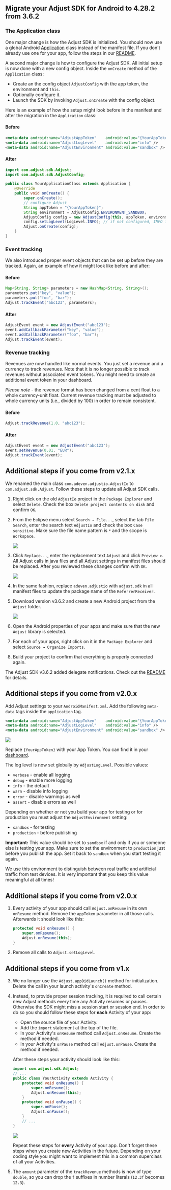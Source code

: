 ## Migrate your Adjust SDK for Android to 4.28.2 from 3.6.2

### The Application class

One major change is how the Adjust SDK is initialized. You should now use a global Android [Application][android-application] class instead of the manifest file. If you don't already use one for your app, follow the steps in our [README][basic-setup].

A second major change is how to configure the Adjust SDK. All initial setup is now done with a new config object. Inside the `onCreate` method of the `Application` class:

- Create an the config object `AdjustConfig` with the app token, the environment and `this`.
- Optionally configure it.
- Launch the SDK by invoking `Adjust.onCreate` with the config object.

Here is an example of how the setup might look before in the manifest and after the migration in the `Application` class:

#### Before

```xml
<meta-data android:name="AdjustAppToken"    android:value="{YourAppToken}" />
<meta-data android:name="AdjustLogLevel"    android:value="info" />
<meta-data android:name="AdjustEnvironment" android:value="sandbox" />
```

#### After

```java
import com.adjust.sdk.Adjust;
import com.adjust.sdk.AdjustConfig;

public class YourApplicationClass extends Application {
    @Override
    public void onCreate() {
        super.onCreate();
        // configure Adjust
        String appToken = "{YourAppToken}";
        String environment = AdjustConfig.ENVIRONMENT_SANDBOX;
        AdjustConfig config = new AdjustConfig(this, appToken, environment);
        config.setLogLevel(LogLevel.INFO); // if not configured, INFO is used by default.
        Adjust.onCreate(config);
    }
}
```

### Event tracking

We also introduced proper event objects that can be set up before they are tracked. Again, an example of how it might look like before and after:

#### Before

```java
Map<String, String> parameters = new HashMap<String, String>();
parameters.put("key", "value");
parameters.put("foo", "bar");
Adjust.trackEvent("abc123", parameters);
```

#### After

```java
AdjustEvent event = new AdjustEvent("abc123");
event.addCallbackParameter("key", "value");
event.addCallbackParameter("foo", "bar");
Adjust.trackEvent(event);
```

### Revenue tracking

Revenues are now handled like normal events. You just set a revenue and a currency to track revenues. Note that it is no longer possible to track revenues without associated event tokens. You might need to create an additional event token in your dashboard.

*Please note* - the revenue format has been changed from a cent float to a whole currency-unit float. Current revenue tracking must be adjusted to whole currency units (i.e., divided by 100) in order to remain consistent.

#### Before

```java
Adjust.trackRevenue(1.0, "abc123");
```

#### After

```java
AdjustEvent event = new AdjustEvent("abc123");
event.setRevenue(0.01, "EUR");
Adjust.trackEvent(event);
```

## Additional steps if you come from v2.1.x

We renamed the main class `com.adeven.adjustio.AdjustIo` to `com.adjust.sdk.Adjust`. Follow these steps to update all Adjust SDK calls.

1. Right click on the old `AdjustIo` project in the `Package Explorer` and select `Delete`. Check the box `Delete project contents on disk` and confirm `OK`.

2. From the Eclipse menu select `Search → File...`, select the tab `File Search`, enter the search text `AdjustIo` and check the box `Case sensitive`. Make sure the file name pattern is `*` and the scope is `Workspace`.

   ![][search]

3. Click `Replace...`, enter the replacement text `Adjust` and click `Preview >`. All Adjust calls in java files and all Adjust settings in manifest files should be replaced. After you reviewed these changes confirm with `OK`.

   ![][replace]

4. In the same fashion, replace `adeven.adjustio` with `adjust.sdk` in all manifest files to update the package name of the `ReferrerReceiver`.

5. Download version v3.6.2 and create a new Android project from the `Adjust` folder.

    ![][import]

6. Open the Android properties of your apps and make sure that the new `Adjust` library is selected.

7. For each of your apps, right click on it in the `Package Explorer` and select `Source → Organize Imports`.

8. Build your project to confirm that everything is properly connected again.

The Adjust SDK v3.6.2 added delegate notifications. Check out the [README] for details.

## Additional steps if you come from v2.0.x

Add Adjust settings to your `AndroidManifest.xml`. Add the following `meta-data` tags inside the `application` tag.

```xml
<meta-data android:name="AdjustAppToken"    android:value="{YourAppToken}" />
<meta-data android:name="AdjustLogLevel"    android:value="info" />
<meta-data android:name="AdjustEnvironment" android:value="sandbox" /> <!-- TODO: change to 'production' -->
```

![][settings]

Replace `{YourAppToken}` with your App Token. You can find it in your [dashboard].

The log level is now set globally by `AdjustLogLevel`. Possible values:

- `verbose` - enable all logging
- `debug` - enable more logging
- `info` - the default
- `warn` - disable info logging
- `error` - disable warnings as well
- `assert` - disable errors as well

Depending on whether or not you build your app for testing or for production you must adjust the `AdjustEnvironment` setting:

- `sandbox` - for testing
- `production` - before publishing

**Important:** This value should be set to `sandbox` if and only if you or someone else is testing your app. Make sure to set the environment to `production` just before you publish the app. Set it back to `sandbox` when you start testing it again.

We use this environment to distinguish between real traffic and artificial traffic from test devices. It is very important that you keep this value meaningful at all times!

## Additional steps if you come from v2.0.x

1. Every activity of your app should call `Adjust.onResume` in its own `onResume` method. Remove the `appToken` parameter in all those calls. Afterwards it should look like this:

    ```java
    protected void onResume() {
        super.onResume();
        Adjust.onResume(this);
    }
    ```

2. Remove all calls to `Adjust.setLogLevel`.

## Additional steps if you come from v1.x

3. We no longer use the `Adjust.appDidLaunch()` method for initialization. Delete the call in your launch activity's `onCreate` method.

4. Instead, to provide proper session tracking, it is required to call certain new Adjust methods every time any Activity resumes or pauses. Otherwise the SDK might miss a session start or session end. In order to do so you should follow these steps for **each** Activity of your app:

   - Open the source file of your Activity.
   - Add the `import` statement at the top of the file.
   - In your Activity's `onResume` method call `Adjust.onResume`. Create the method if needed.
   - In your Activity's `orPause` method call `Adjust.onPause`. Create the method if needed.

    After these steps your activity should look like this:

    ```java
    import com.adjust.sdk.Adjust;
    // ...
    public class YourActivity extends Activity {
        protected void onResume() {
            super.onResume();
            Adjust.onResume(this);
        }
        protected void onPause() {
            super.onPause();
            Adjust.onPause();
        }
        // ...
    }
    ```

    ![][activity]

    Repeat these steps for **every** Activity of your app. Don't forget these steps when you create new Activities in the future. Depending on your coding style you might want to implement this in a common superclass of all your Activities.

5. The `amount` parameter of the `trackRevenue` methods is now of type `double`, so you can drop the `f` suffixes in number literals (`12.3f` becomes `12.3`).

[README]:               ../../../README.md
[dashboard]:            https://adjust.com
[basic-setup]:          ../../../README.md#qs-basic-setup
[application_name]:     http://developer.android.com/guide/topics/manifest/application-element.html#nm
[android-application]:  http://developer.android.com/reference/android/app/Application.html

[search]: https://raw.github.com/adjust/adjust_sdk/master/Resources/android/search.png
[import]: https://raw.github.com/adjust/adjust_sdk/master/Resources/android/import2.png
[replace]: https://raw.github.com/adjust/adjust_sdk/master/Resources/android/replace.png
[activity]: https://raw.github.com/adjust/adjust_sdk/master/Resources/android/activity4.png
[settings]: https://raw.github.com/adjust/adjust_sdk/master/Resources/android/settings.png
